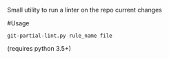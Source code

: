 Small utility to run a linter on the repo current changes

#Usage

    git-partial-lint.py rule_name file

(requires python 3.5+)
